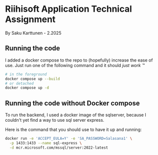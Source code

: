 # Riihisoft Application Technical Assignment

By Saku Karttunen - 2.2025

## Running the code

I added a docker compose to the repo to (hopefully) increase the ease of use.
Just run one of the following command and it should _just work ™_

```bash
# in the foreground
docker compose up --build
# or detached
docker compose up -d
```

## Running the code without Docker compose

To run the backend, I used a docker image of the sqlserver, because I couldn't yet
find a way to use sql server express.

Here is the command that you should use to have it up and running:

```bash
docker run -e 'ACCEPT_EULA=Y' -e 'SA_PASSWORD=Salasana1' \
  -p 1433:1433 --name sql-express \
  -d mcr.microsoft.com/mssql/server:2022-latest
```
